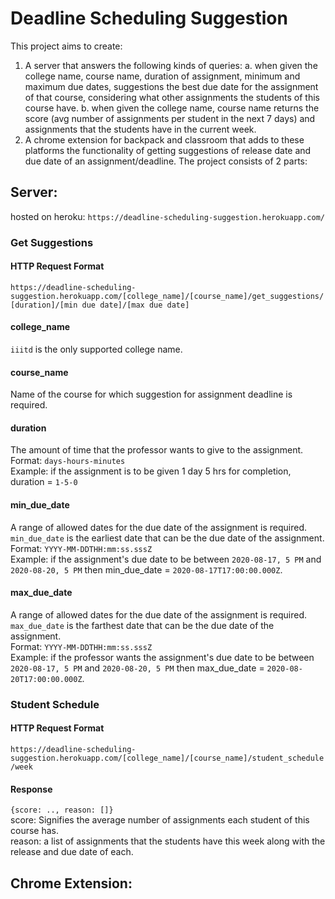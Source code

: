 # Deadline Scheduling Suggestion

This project aims to create:
1. A server that answers the following kinds of queries:
a. when given the college name, course name, duration of assignment, minimum and maximum due dates, suggestions the best due date for the assignment of that course, considering what other assignments the students of this course have. 
b. when given the college name, course name returns the score (avg number of assignments per student in the next 7 days) and assignments that the students have in the current week. 
2. A chrome extension for backpack and classroom that adds to these platforms the functionality of getting suggestions of release date and due date of an assignment/deadline.
The project consists of 2 parts:
## Server: 
hosted on heroku: `https://deadline-scheduling-suggestion.herokuapp.com/`    

### Get Suggestions

#### HTTP Request Format
`https://deadline-scheduling-suggestion.herokuapp.com/[college_name]/[course_name]/get_suggestions/[duration]/[min due date]/[max due date]` 

#### college_name  
`iiitd` is the only supported college name.   

#### course_name   
Name of the course for which suggestion for assignment deadline is required.  

#### duration     
The amount of time that the professor wants to give to the assignment.  
Format: `days-hours-minutes`     
Example: if the assignment is to be given 1 day 5 hrs for completion, duration = `1-5-0`     

#### min_due_date    
A range of allowed dates for the due date of the assignment is required. `min_due_date` is the earliest date that can be the due date of the assignment.    
Format: `YYYY-MM-DDTHH:mm:ss.sssZ`    
Example: if the assignment's due date to be between `2020-08-17, 5 PM` and `2020-08-20, 5 PM` then min_due_date = `2020-08-17T17:00:00.000Z`.   

#### max_due_date    
A range of allowed dates for the due date of the assignment is required. `max_due_date` is the farthest date that can be the due date of the assignment.    
Format: `YYYY-MM-DDTHH:mm:ss.sssZ`    
Example: if the professor wants the assignment's due date to be between `2020-08-17, 5 PM` and `2020-08-20, 5 PM` then max_due_date = `2020-08-20T17:00:00.000Z`.   

### Student Schedule

#### HTTP Request Format
`https://deadline-scheduling-suggestion.herokuapp.com/[college_name]/[course_name]/student_schedule/week`

#### Response
`{score: .., reason: []}`          
score: Signifies the average number of assignments each student of this course has.     
reason: a list of assignments that the students have this week along with the release and due date of each.


## Chrome Extension:

